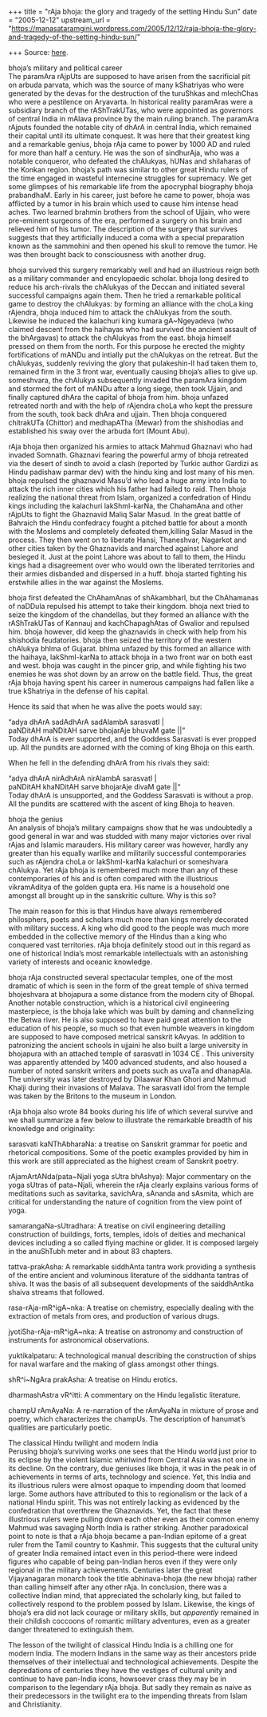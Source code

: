 +++
title = "rAja bhoja: the glory and tragedy of the setting Hindu Sun"
date = "2005-12-12"
upstream_url = "https://manasataramgini.wordpress.com/2005/12/12/raja-bhoja-the-glory-and-tragedy-of-the-setting-hindu-sun/"

+++
Source: [here](https://manasataramgini.wordpress.com/2005/12/12/raja-bhoja-the-glory-and-tragedy-of-the-setting-hindu-sun/).

bhoja’s military and political career  
The paramAra rAjpUts are supposed to have arisen from the sacrificial pit on arbuda parvata, which was the source of many kShatriyas who were generated by the devas for the destruction of the turuShkas and mlechChas who were a pestilence on Aryavarta. In historical reality paramAras were a subsidiary branch of the rAShTrakUTas, who were appointed as governors of central India in mAlava province by the main ruling branch. The paramAra rAjputs founded the notable city of dhArA in central India, which remained their capital until its ultimate conquest. It was here that their greatest king and a remarkable genius, bhoja rAja came to power by 1000 AD and ruled for more than half a century. He was the son of sindhurAja, who was a notable conqueror, who defeated the chAlukyas, hUNas and shilaharas of the Konkan region. bhoja’s path was similar to other great Hindu rulers of the time engaged in wasteful internecine struggles for supremacy. We get some glimpses of his remarkable life from the apocryphal biography bhoja prabandhaM. Early in his career, just before he came to power, bhoja was afflicted by a tumor in his brain which used to cause him intense head aches. Two learned brahmin brothers from the school of Ujjain, who were pre-eminent surgeons of the era, performed a surgery on his brain and relieved him of his tumor. The description of the surgery that survives suggests that they artificially induced a coma with a special preparation known as the sammohini and then opened his skull to remove the tumor. He was then brought back to consciousness with another drug.

bhoja survived this surgery remarkably well and had an illustrious reign both as a military commander and encylopaedic scholar. bhoja long desired to reduce his arch-rivals the chAlukyas of the Deccan and initiated several successful campaigns again them. Then he tried a remarkable political game to destroy the chAlukyas: by forming an alliance with the choLa king rAjendra, bhoja induced him to attack the chAlukyas from the south. Likewise he induced the kalachuri king kumara gA\~Ngeyadeva (who claimed descent from the haihayas who had survived the ancient assault of the bhArgavas) to attack the chAlukyas from the east. bhoja himself pressed on them from the north. For this purpose he erected the mighty fortifications of mANDu and intially put the chAlukyas on the retreat. But the chAlukyas, suddenly reviving the glory that pulakeshin-II had taken them to, remained firm in the 3 front war, eventually causing bhoja’s allies to give up. someshvara, the chAlukya subsequently invaded the paramAra kingdom and stormed the fort of mANDu after a long siege, then took Ujjain, and finally captured dhAra the capital of bhoja from him. bhoja unfazed retreated north and with the help of rAjendra choLa who kept the pressure from the south, took back dhAra and ujjain. Then bhoja conquered chitrakUTa (Chittor) and medhapATha (Mewar) from the shishodias and established his sway over the arbuda fort (Mount Abu).

rAja bhoja then organized his armies to attack Mahmud Ghaznavi who had invaded Somnath. Ghaznavi fearing the powerful army of bhoja retreated via the desert of sindh to avoid a clash (reported by Turkic author Gardizi as Hindu padishaw parmar dev) with the hindu king and lost many of his men. bhoja repulsed the ghaznavid Masu’d who lead a huge army into India to attack the rich inner cities which his father had failed to raid. Then bhoja realizing the national threat from Islam, organized a confedration of Hindu kings including the kalachuri lakShmI-karNa, the ChahamAna and other rAjpUts to fight the Ghaznavid Maliq Salar Masud. In the great battle of Bahraich the Hindu confedracy fought a pitched battle for about a month with the Moslems and completely defeated them,killing Salar Masud in the process. They then went on to liberate Hansi, Thaneshvar, Nagarkot and other cities taken by the Ghaznavids and marched against Lahore and besieged it. Just at the point Lahore was about to fall to them, the Hindu kings had a disagreement over who would own the liberated territories and their armies disbanded and dispersed in a huff. bhoja started fighting his erstwhile allies in the war against the Moslems.

bhoja first defeated the ChAhamAnas of shAkambharI, but the ChAhamanas of naDDula repulsed his attempt to take their kingdom. bhoja next tried to seize the kingdom of the chandellas, but they formed an alliance with the rAShTrakUTas of Kannauj and kachChapaghAtas of Gwalior and repulsed him. bhoja however, did keep the ghaznavids in check with help from his shishodia feudatories. bhoja then seized the territory of the western chAlukya bhIma of Gujarat. bhIma unfazed by this formed an alliance with the haihaya, lakShmI-karNa to attack bhoja in a two front war on both east and west. bhoja was caught in the pincer grip, and while fighting his two enemies he was shot down by an arrow on the battle field. Thus, the great rAja bhoja having spent his career in numerous campaigns had fallen like a true kShatriya in the defense of his capital.

Hence its said that when he was alive the poets would say:

“adya dhArA sadAdhArA sadAlambA sarasvatI \|  
paNDitAH maNDitAH sarve bhojarAje bhuvaM gate \|\|”  
Today dhArA is ever supported, and the Goddess Sarasvati is ever propped up. All the pundits are adorned with the coming of king Bhoja on this earth.

When he fell in the defending dhArA from his rivals they said:

“adya dhArA nirAdhArA nirAlambA sarasvatI \|  
paNDitAH khaNDitAH sarve bhojarAje divaM gate \|\|“  
Today dhArA is unsupported, and the Goddess Sarasvati is without a prop. All the pundits are scattered with the ascent of king Bhoja to heaven.  
  
bhoja the genius  
An analysis of bhoja’s military campaigns show that he was undoubtedly a good general in war and was studded with many major victories over rival rAjas and Islamic marauders. His military career was however, hardly any greater than his equally warlike and militarily successful contemporaries such as rAjendra choLa or lakShmI-karNa kalachuri or someshvara chAlukya. Yet rAja bhoja is remembered much more than any of these contemporaries of his and is often compared with the illustrious vikramAditya of the golden gupta era. His name is a household one amongst all brought up in the sanskritic culture. Why is this so?

The main reason for this is that Hindus have always remembered philosphers, poets and scholars much more than kings merely decorated with military success. A king who did good to the people was much more embedded in the collective memory of the Hindus than a king who conquered vast territories. rAja bhoja definitely stood out in this regard as one of historical India’s most remarkable intellectuals with an astonishing variety of interests and oceanic knowledge.

bhoja rAja constructed several spectacular temples, one of the most dramatic of which is seen in the form of the great temple of shiva termed bhojeshvara at bhojapura a some distance from the modern city of Bhopal. Another notable construction, which is a historical civil engineering masterpiece, is the bhoja lake which was built by daming and channelizing the Betwa river. He is also supposed to have paid great attention to the education of his people, so much so that even humble weavers in kingdom are supposed to have composed metrical sanskrit kAvyas. In addition to patronizing the ancient schools in ujjaini he also built a large university in bhojapura with an attached temple of sarasvatI in 1034 CE . This university was apparently attended by 1400 advanced students, and also housed a number of noted sanskrit writers and poets such as uvaTa and dhanapAla. The university was later destroyed by Dilaawar Khan Ghori and Mahmud Khalji during their invasions of Malava. The sarasvatI idol from the temple was taken by the Britons to the museum in London.

rAja bhoja also wrote 84 books during his life of which several survive and we shall summarize a few below to illustrate the remarkable breadth of his knowledge and originality:  
  
sarasvati kaNThAbharaNa: a treatise on Sanskrit grammar for poetic and rhetorical compositions. Some of the poetic examples provided by him in this work are still appreciated as the highest cream of Sanskrit poetry.

rAjamArtANda(pata\~Njali yoga sUtra bhAshya): Major commentary on the yoga sUtras of pata\~Njali, wherein the rAja clearly explains various forms of meditations such as savitarka, savichAra, sAnanda and sAsmita, which are critical for understanding the nature of cognition from the view point of yoga.

samarangaNa-sUtradhara: A treatise on civil engineering detailing construction of buildings, forts, temples, idols of deities and mechanical devices including a so called flying machine or glider. It is composed largely in the anuShTubh meter and in about 83 chapters.

tattva-prakAsha: A remarkable siddhAnta tantra work providing a synthesis of the entire ancient and voluminous literature of the siddhanta tantras of shiva. It was the basis of all subsequent developments of the saiddhAntika shaiva streams that followed.

rasa-rAja-mR^igA\~nka: A treatise on chemistry, especially dealing with the extraction of metals from ores, and production of various drugs.

jyotiSha-rAja-mR^igA\~nka: A treatise on astronomy and construction of instruments for astronomical observations.

yuktikalpataru: A technological manual describing the construction of ships for naval warfare and the making of glass amongst other things.

shR^i\~NgAra prakAsha: A treatise on Hindu erotics.

dharmashAstra vR^itti: A commentary on the Hindu legalistic literature.

champU rAmAyaNa: A re-narration of the rAmAyaNa in mixture of prose and poetry, which characterizes the champUs. The description of hanumat’s qualities are particularly poetic.

The classical Hindu twilight and modern India  
Perusing bhoja’s surviving works one sees that the Hindu world just prior to its eclipse by the violent Islamic whirlwind from Central Asia was not one in its decline. On the contrary, due geniuses like bhoja, it was in the peak in of achievements in terms of arts, technology and science. Yet, this India and its illustrious rulers were almost opaque to impending doom that loomed large. Some authors have attributed to this to regionalism or the lack of a national Hindu spirit. This was not entirely lacking as evidenced by the confedration that overthrew the Ghaznavids. Yet, the fact that these illustrious rulers were pulling down each other even as their common enemy Mahmud was savaging North India is rather striking. Another paradoxical point to note is that a rAja bhoja became a pan-Indian epitome of a great ruler from the Tamil country to Kashmir. This suggests that the cultural unity of greater India remained intact even in this period–there were indeed figures who capable of being pan-Indian heros even if they were only regional in the military achievements. Centuries later the great Vijayanagaran monarch took the title abhinava-bhoja (the new bhoja) rather than calling himself after any other rAja. In conclusion, there was a collective Indian mind, that appreciated the scholarly king, but failed to collectively respond to the problem possed by Islam. Likewise, the kings of bhoja’s era did not lack courage or military skills, but *apparently* remained in their childish coccoons of romantic military adventures, even as a greater danger threatened to extinguish them.

The lesson of the twilight of classical Hindu India is a chilling one for modern India. The modern Indians in the same way as their ancestors pride themselves of their intellectual and technological achievements. Despite the depredations of centuries they have the vestiges of cultural unity and continue to have pan-India icons, howsoever crass they may be in comparison to the legendary rAja bhoja. But sadly they remain as naive as their predecessors in the twilight era to the impending threats from Islam and Christianity.

